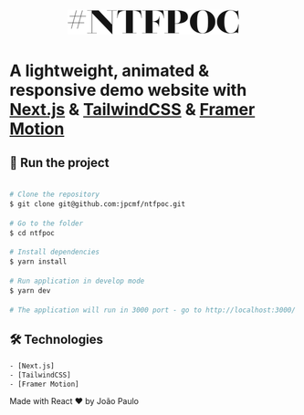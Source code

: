 <h1 align="center">
  <img alt="TAG IMF" title="TAG IMG" src=".github/ntfpoc2021.png" />
</h1>

# A lightweight, animated & responsive demo website with [Next.js](https://nextjs.org/) & [TailwindCSS](tailwindcss.com) & [Framer Motion](https://www.framer.com/motion/)

## 🧭 Run the project

```bash

# Clone the repository
$ git clone git@github.com:jpcmf/ntfpoc.git

# Go to the folder
$ cd ntfpoc

# Install dependencies
$ yarn install

# Run application in develop mode
$ yarn dev

# The application will run in 3000 port - go to http://localhost:3000/

```

## 🛠 Technologies

```
- [Next.js]
- [TailwindCSS]
- [Framer Motion]
```

Made with React ❤ by João Paulo
